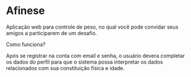 # Afinese

Aplicação web para controle de peso, no qual você pode convidar seus amigos a participarem de um desafio. 

Como funciona?

Após se registrar na conta com email e senha, o usuário devera completar os dados do perfil para que o sistema possa interpretar os dados relacionados com sua constituição física e idade. 


